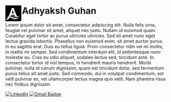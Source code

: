 <h1>
    <img align="left" width="50px" style="padding-right:2px;" src="/Assets/vectorized_AG.svg" alt="The letters 'A' and 'G' melded together in a wave form" />
    Adhyaksh Guhan
</h1>

Lorem ipsum dolor sit amet, consectetur adipiscing elit. Nulla felis urna, feugiat vel pulvinar sit amet, aliquet nec justo. Nullam id euismod quam. Curabitur eget tortor ac purus ultricies ultricies. Sed sit amet nunc eget lectus gravida lobortis. Phasellus non euismod enim, sit amet auctor purus. In eu sagittis erat. Duis eu tellus ligula. Proin consectetur nibh vel mi mollis, in mattis mi semper. Sed condimentum interdum elit, id pellentesque nunc molestie eu. Cras eu odio aliquet, sodales lectus sed, tincidunt ante. In consectetur tortor id nisl tempus, in hendrerit mauris hendrerit. Morbi pulvinar, nulla id rutrum dignissim, quam est tincidunt dolor, sed fermentum purus tellus sit amet justo. Sed commodo, dui in volutpat condimentum, est velit pulvinar ex, vel ullamcorper lectus magna quis velit. Nam pharetra risus nec finibus dignissim.

[![Linkedln](https://custom-icon-badges.demolab.com/badge/LinkedIn-0077B5?style=for-the-badge&logo=linkedin&logoColor=white&logoSource=feather)](https://www.linkedin.com/in/adhyaksh-guhan-40090a171/)
[![Gmail Badge](https://custom-icon-badges.demolab.com/badge/-Gmail-c14438?style=for-the-badge&logo=Gmail&logoColor=white&logoSource=feather&link=mailto:adhyaksh99@gmail.com)](mailto:adhyaksh99@gmail.com)
<!--
**Fiddler46/Fiddler46** is a ✨ _special_ ✨ repository because its `README.md` (this file) appears on your GitHub profile.

Here are some ideas to get you started:

- 🔭 I’m currently working on ...
- 🌱 I’m currently learning ...
- 👯 I’m looking to collaborate on ...
- 🤔 I’m looking for help with ...
- 💬 Ask me about ...
- 📫 How to reach me: ...
- 😄 Pronouns: ...
- ⚡ Fun fact: ...
-->
